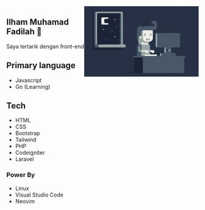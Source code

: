 <img alt="Night Coding" src="https://raw.githubusercontent.com/AVS1508/AVS1508/master/assets/Night-Coding.gif" align="right">

## Ilham Muhamad Fadilah 👋
Saya tertarik dengan front-end

## Primary language
- Javascript
- Go (Learning)

## Tech
- HTML
- CSS
- Bootstrap
- Tailwind
- PHP
- Codeigniter
- Laravel

### Power By
- Linux
- Visual Studio Code
- Neovim
